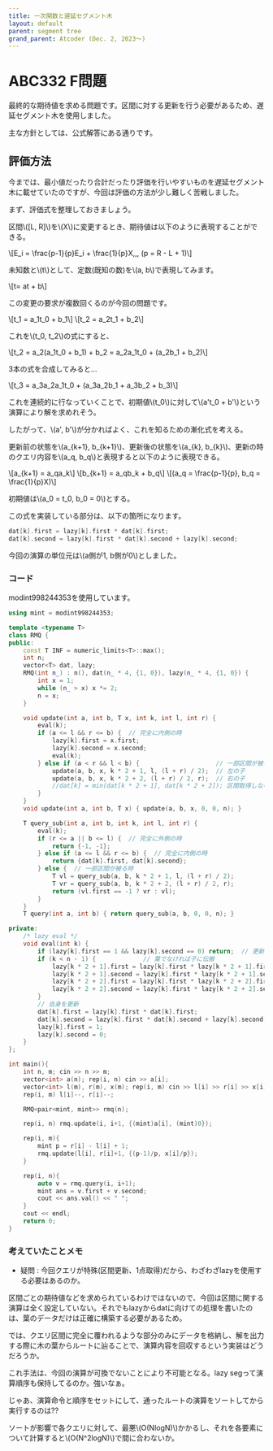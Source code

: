 ```yaml
---
title: 一次関数と遅延セグメント木
layout: default
parent: segment tree
grand_parent: Atcoder (Dec. 2, 2023〜)
---
```


<script type="text/javascript" id="MathJax-script" async src="https://cdn.jsdelivr.net/npm/mathjax@3/es5/tex-chtml.js"></script>

# ABC332 F問題

最終的な期待値を求める問題です。区間に対する更新を行う必要があるため、遅延セグメント木を使用しました。

主な方針としては、公式解答にある通りです。

## 評価方法

今までは、最小値だったり合計だったり評価を行いやすいものを遅延セグメント木に載せていたのですが、今回は評価の方法が少し難しく苦戦しました。

まず、評価式を整理しておきましょう。

区間\\([L, R]\\)を\\(X\\)に変更するとき、期待値は以下のように表現することができる。

\\[E_i = \frac{p-1}{p}E_i + \frac{1}{p}X\,\,\, (p = R - L + 1)\\]

未知数と\\(t\\)として、定数(既知の数)を\\(a, b\\)で表現してみます。

\\[t= at + b\\]

この変更の要求が複数回くるのが今回の問題です。

\\[t_1 = a_1t_0 + b_1\\]
\\[t_2 = a_2t_1 + b_2\\]

これを\\(t_0, t_2\\)の式にすると、

\\[t_2 = a_2(a_1t_0 + b_1) + b_2 = a_2a_1t_0 + (a_2b_1 + b_2)\\]

3本の式を合成してみると...

\\[t_3 = a_3a_2a_1t_0 + (a_3a_2b_1 + a_3b_2 + b_3)\\]

これを連続的に行なっていくことで、初期値\\(t_0\\)に対して\\(a't_0 + b'\\)という演算により解を求めれそう。

したがって、\\(a', b'\\)が分かればよく、これを知るための漸化式を考える。

更新前の状態を\\(a_{k+1}, b_{k+1}\\)、更新後の状態を\\(a_{k}, b_{k}\\)、更新の時のクエリ内容を\\(a_q, b_q\\)と表現すると以下のように表現できる。

\\[a_{k+1} = a_qa_k\\]
\\[b_{k+1} = a_qb_k + b_q\\]
\\[(a_q = \frac{p-1}{p}, b_q = \frac{1}{p}X)\\]

初期値は\\(a_0 = t_0, b_0 = 0\\)とする。

この式を実装している部分は、以下の箇所になります。

```cpp
dat[k].first = lazy[k].first * dat[k].first;
dat[k].second = lazy[k].first * dat[k].second + lazy[k].second;
```

今回の演算の単位元は\\(a側が1, b側が0\\)としました。

### コード

modint998244353を使用しています。

```cpp
using mint = modint998244353;

template <typename T>
class RMQ {
public:
    const T INF = numeric_limits<T>::max();
    int n;
    vector<T> dat, lazy;
    RMQ(int n_) : n(), dat(n_ * 4, {1, 0}), lazy(n_ * 4, {1, 0}) {
        int x = 1;
        while (n_ > x) x *= 2;
        n = x;
    }

    void update(int a, int b, T x, int k, int l, int r) {
        eval(k);
        if (a <= l && r <= b) {  // 完全に内側の時
            lazy[k].first = x.first;
            lazy[k].second = x.second;
            eval(k);
        } else if (a < r && l < b) {                     // 一部区間が被る時
            update(a, b, x, k * 2 + 1, l, (l + r) / 2);  // 左の子
            update(a, b, x, k * 2 + 2, (l + r) / 2, r);  // 右の子
            //dat[k] = min(dat[k * 2 + 1], dat[k * 2 + 2]); 区間取得しないため使用しない
        }
    }
    void update(int a, int b, T x) { update(a, b, x, 0, 0, n); }

    T query_sub(int a, int b, int k, int l, int r) {
        eval(k);
        if (r <= a || b <= l) {  // 完全に外側の時
            return {-1, -1};
        } else if (a <= l && r <= b) {  // 完全に内側の時
            return {dat[k].first, dat[k].second};
        } else {  // 一部区間が被る時
            T vl = query_sub(a, b, k * 2 + 1, l, (l + r) / 2);
            T vr = query_sub(a, b, k * 2 + 2, (l + r) / 2, r);
            return (vl.first == -1 ? vr : vl);
        }
    }
    T query(int a, int b) { return query_sub(a, b, 0, 0, n); }

private:
    /* lazy eval */
    void eval(int k) {
        if (lazy[k].first == 1 && lazy[k].second == 0) return;  // 更新するものが無ければ終了
        if (k < n - 1) {             // 葉でなければ子に伝搬
            lazy[k * 2 + 1].first = lazy[k].first * lazy[k * 2 + 1].first;
            lazy[k * 2 + 1].second = lazy[k].first * lazy[k * 2 + 1].second + lazy[k].second;
            lazy[k * 2 + 2].first = lazy[k].first * lazy[k * 2 + 2].first;
            lazy[k * 2 + 2].second = lazy[k].first * lazy[k * 2 + 2].second + lazy[k].second;
        }
        // 自身を更新
        dat[k].first = lazy[k].first * dat[k].first;
        dat[k].second = lazy[k].first * dat[k].second + lazy[k].second;
        lazy[k].first = 1;
        lazy[k].second = 0;
    }
};

int main(){
    int n, m; cin >> n >> m;
    vector<int> a(n); rep(i, n) cin >> a[i];
    vector<int> l(m), r(m), x(m); rep(i, m) cin >> l[i] >> r[i] >> x[i];
    rep(i, m) l[i]--, r[i]--;

    RMQ<pair<mint, mint>> rmq(n);

    rep(i, n) rmq.update(i, i+1, {(mint)a[i], (mint)0});

    rep(i, m){
        mint p = r[i] - l[i] + 1;
        rmq.update(l[i], r[i]+1, {(p-1)/p, x[i]/p});
    }

    rep(i, n){
        auto v = rmq.query(i, i+1);
        mint ans = v.first + v.second;
        cout << ans.val() << " ";
    }
    cout << endl;
    return 0;
}
```

### 考えていたことメモ

- 疑問 : 今回クエリが特殊(区間更新、1点取得)だから、わざわざlazyを使用する必要はあるのか。

区間ごとの期待値などを求められているわけではないので、今回は区間に関する演算は全く設定していない。それでもlazyからdatに向けての処理を書いたのは、葉のデータだけは正確に構築する必要があるため。

では、クエリ区間に完全に覆われるような部分のみにデータを格納し、解を出力する際に木の葉からルートに辿ることで、演算内容を回収するという実装はどうだろうか。

これ手法は、今回の演算が可換でないことにより不可能となる。lazy segって演算順序も保持してるのか。強いなぁ。

じゃあ、演算命令と順序をセットにして、通ったルートの演算をソートしてから実行するのは??

ソートが影響で各クエリに対して、最悪\\(O(NlogN)\\)かかるし、それを各要素について計算すると\\(O(N^2logN)\\)で間に合わないか。
